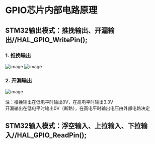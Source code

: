 # GPIO芯片内部电路原理  
## STM32输出模式：推挽输出、开漏输出//HAL_GPIO_WritePin();
### 1. 推挽输出
![image](https://github.com/Jame-zh/STM32f103c8t6_study_note/assets/141942637/de6de266-8923-4f1f-904e-fc8125f2495a)
![image](https://github.com/Jame-zh/STM32f103c8t6_study_note/assets/141942637/c0ed633a-e5fa-4efa-b296-c41873f3eece)

### 2. 开漏输出
![image](https://github.com/Jame-zh/STM32f103c8t6_study_note/assets/141942637/d108cbe2-c93a-4848-a755-8819b811b88e)  

注：推挽输出在低电平时输出0V，在高电平时输出3.3V  
    开漏输出在低电平时输出0V（断路），在高电平时输出电压由外部电路决定

## STM32输入模式：浮空输入、上拉输入、下拉输入//HAL_GPIO_ReadPin();

